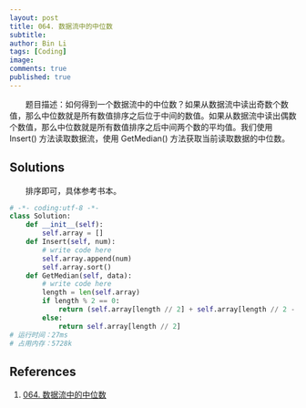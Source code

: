 ```yaml
---
layout: post
title: 064. 数据流中的中位数
subtitle:
author: Bin Li
tags: [Coding]
image: 
comments: true
published: true
---
```


　　题目描述：如何得到一个数据流中的中位数？如果从数据流中读出奇数个数值，那么中位数就是所有数值排序之后位于中间的数值。如果从数据流中读出偶数个数值，那么中位数就是所有数值排序之后中间两个数的平均值。我们使用 Insert() 方法读取数据流，使用 GetMedian() 方法获取当前读取数据的中位数。

## Solutions
　　排序即可，具体参考书本。
```python
# -*- coding:utf-8 -*-
class Solution:
    def __init__(self):
        self.array = []
    def Insert(self, num):
        # write code here
        self.array.append(num)
        self.array.sort()
    def GetMedian(self, data):
        # write code here
        length = len(self.array)
        if length % 2 == 0:
            return (self.array[length // 2] + self.array[length // 2 - 1]) / 2.0
        else:
            return self.array[length // 2]
# 运行时间：27ms
# 占用内存：5728k
```

## References
1. [064. 数据流中的中位数](https://www.nowcoder.com/practice/9be0172896bd43948f8a32fb954e1be1?tpId=13&tqId=11216&rp=1&ru=%2Fta%2Fcoding-interviews&qru=%2Fta%2Fcoding-interviews%2Fquestion-ranking&tPage=4)